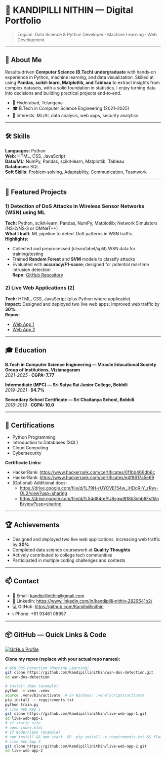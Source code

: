 # 🌟 KANDIPILLI NITHIN — Digital Portfolio

> *Tagline:* Data Science & Python Developer · Machine Learning · Web Development

---

## 👋 About Me
Results‑driven **Computer Science (B.Tech) undergraduate** with hands‑on experience in Python, machine learning, and data visualization. Skilled at using **Pandas, scikit‑learn, Matplotlib, and Tableau** to extract insights from complex datasets, with a solid foundation in statistics. I enjoy turning data into decisions and building practical projects end‑to‑end.

- 📍 Hyderabad, Telangana  
- 🎓 B.Tech in Computer Science Engineering (2021–2025)  
- 🔎 Interests: ML/AI, data analysis, web apps, security analytics

---

## 🛠 Skills
**Languages:** Python  
**Web:** HTML, CSS, JavaScript  
**Data/ML:** NumPy, Pandas, scikit‑learn, Matplotlib, Tableau  
**Databases:** SQL  
**Soft Skills:** Problem‑solving, Adaptability, Communication, Teamwork

---

## 📂 Featured Projects

### 1) Detection of DoS Attacks in Wireless Sensor Networks (WSN) using ML
**Tech:** Python, scikit‑learn, Pandas, NumPy, Matplotlib; Network Simulators (NS‑2/NS‑3 or OMNeT++)  
**What I built:** ML pipeline to detect DoS patterns in WSN traffic.  
**Highlights:**  
- Collected and preprocessed (clean/label/split) WSN data for training/testing  
- Trained **Random Forest** and **SVM** models to classify attacks  
- Evaluated with **accuracy/F1‑score**; designed for potential real‑time intrusion detection  
**Repo:** [GitHub Repository](https://github.com/Kandipillinithin/DoS-Attack-Detection-WSN)

### 2) Live Web Applications (2)
**Tech:** HTML, CSS, JavaScript (plus Python where applicable)  
**Impact:** Designed and deployed two live web apps; improved web traffic by **30%**.  
**Repos:**  
- [Web App 1](https://github.com/Kandipillinithin/WebApp1)  
- [Web App 2](https://github.com/Kandipillinithin/WebApp2)

---

## 🎓 Education
**B.Tech in Computer Science Engineering — Miracle Educational Society Group of Institutions, Vizianagaram**  
*2021–2025* · **CGPA: 7.77**

**Intermediate (MPC) — Sri Satya Sai Junior College, Bobbili**  
*2019–2021* · **94.7%**

**Secondary School Certificate — Sri Chaitanya School, Bobbili**  
*2018–2019* · **CGPA: 10.0**

---

## 🏅 Certifications
- Python Programming  
- Introduction to Databases (SQL)  
- Cloud Computing  
- Cybersecurity  

**Certificate Links:**  
- HackerRank: https://www.hackerrank.com/certificates/0f1bb466db6c  
- HackerRank: https://www.hackerrank.com/certificates/e4f8617a5e69  
- (Optional) Additional docs:  
  - https://drive.google.com/file/d/1L79H-rUYCVE154w_jHDqR-Y_rRyv-OL2/view?usp=sharing  
  - https://drive.google.com/file/d/1L54d84rePU8sgwI918k3nhb8FsftjlnB/view?usp=sharing

---

## 🏆 Achievements
- Designed and deployed two live web applications, increasing web traffic by **30%**  
- Completed data science coursework at **Quality Thoughts**  
- Actively contributed to college tech communities  
- Participated in multiple coding challenges and contests

---

## 📫 Contact
- 📧 Email: kandipillinithin@gmail.com  
- 💼 LinkedIn: https://www.linkedin.com/in/kandipilli-nithin-2829541b2/  
- 💻 GitHub: https://github.com/Kandipillinithin  
- 📞 Phone: +91 93461 08957

---

## 📦 GitHub — Quick Links & Code
[![GitHub Profile](https://img.shields.io/badge/GitHub-Kandipillinithin-black?logo=github)](https://github.com/Kandipillinithin)

**Clone my repos (replace with your actual repo names):**
```bash
# WSN DoS Detection (Machine Learning)
git clone https://github.com/Kandipillinithin/wsn-dos-detection.git
cd wsn-dos-detection

# install deps (example)
python -m venv .venv
source .venv/bin/activate  # on Windows: .venv\Scripts\activate
pip install -r requirements.txt
python train.py
# Live Web App 1
git clone https://github.com/Kandipillinithin/live-web-app-1.git
cd live-web-app-1
# if static site
# open index.html
# if Node/Flask (example)
# npm install && npm start  OR  pip install -r requirements.txt && flask run
# Live Web App 2
git clone https://github.com/Kandipillinithin/live-web-app-2.git
cd live-web-app-2
